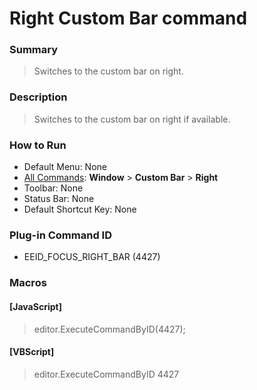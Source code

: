 # Right Custom Bar command

### Summary

> Switches to the custom bar on right.

### Description

> Switches to the custom bar on right if available.

### How to Run

- Default Menu: None
- [All Commands](../tools/all_commands): **Window**
\> **Custom Bar** \> **Right**
- Toolbar: None
- Status Bar: None
- Default Shortcut Key: None

### Plug-in Command ID

- EEID\_FOCUS\_RIGHT\_BAR (4427)

### Macros

#### \[JavaScript\]

> editor.ExecuteCommandByID(4427);

#### \[VBScript\]

> editor.ExecuteCommandByID 4427
